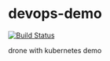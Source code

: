 # devops-demo

[![Build Status](https://drone.qikqiak.com/api/badges/cnych/devops-demo/status.svg)](https://drone.qikqiak.com/cnych/devops-demo)

drone with kubernetes demo

